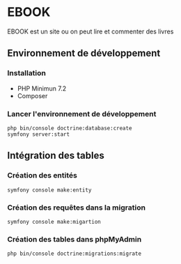 # EBOOK

EBOOK est un site ou on peut lire et commenter des livres

## Environnement de développement

### Installation

* PHP Minimun 7.2
* Composer

### Lancer l'environnement de développement


```
php bin/console doctrine:database:create
symfony server:start
```

## Intégration des tables

### Création des entités

```
symfony console make:entity
```
### Création des requêtes dans la migration
```
symfony console make:migartion
```
### Création des tables dans phpMyAdmin
```
php bin/console doctrine:migrations:migrate
```